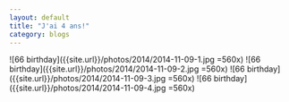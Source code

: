 ```yaml
---
layout: default 
title: "J'ai 4 ans!"
category: blogs
---
```



![66 birthday]({{site.url}}/photos/2014/2014-11-09-1.jpg =560x)
![66 birthday]({{site.url}}/photos/2014/2014-11-09-2.jpg =560x)
![66 birthday]({{site.url}}/photos/2014/2014-11-09-3.jpg =560x)
![66 birthday]({{site.url}}/photos/2014/2014-11-09-4.jpg =560x)

